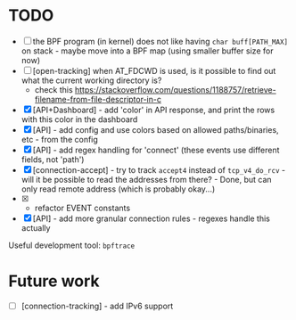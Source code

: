 # TODO

- [ ] the BPF program (in kernel) does not like having `char buff[PATH_MAX]` on stack - maybe move into a BPF map (using smaller buffer size for now)
- [ ] [open-tracking] when AT_FDCWD is used, is it possible to find out what the current working directory is?
    - check this https://stackoverflow.com/questions/1188757/retrieve-filename-from-file-descriptor-in-c
- [X] [API+Dashboard] - add 'color' in API response, and print the rows with this color in the dashboard
- [X] [API] - add config and use colors based on allowed paths/binaries, etc - from the config
- [X] [API] - add regex handling for 'connect' (these events use different fields, not 'path')
- [X] [connection-accept] - try to track `accept4` instead of `tcp_v4_do_rcv` - will it be possible to read the addresses from there? - Done, but can only read remote address (which is probably okay...)
- [X] - refactor EVENT constants
- [X] [API] - add more granular connection rules - regexes handle this actually

Useful development tool: `bpftrace`

# Future work

- [ ] [connection-tracking] - add IPv6 support
